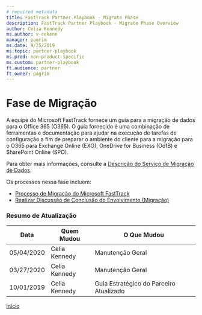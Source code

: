 ```yaml
---  
# required metadata  
title: FastTrack Partner Playbook - Migrate Phase
description: FastTrack Partner Playbook - Migrate Phase Overview
author: Celia Kennedy
ms.author: v-cekenn
manager: pagrim
ms.date: 9/25/2019  
ms.topic: partner-playbook  
ms.prod: non-product-specific  
ms.custom: partner-playbook  
ft.audience: partner
ft.owner: pagrim
---  
```


# Fase de Migração

A equipe do Microsoft FastTrack fornece um guia para a migração de dados para o Office 365 (O365). O guia fornecido é uma combinação de ferramentas e documentação para ajudar na execução de tarefas de configuração a fim de preparar o ambiente do cliente para a migração para o O365 para Exchange Online (EXO), OneDrive for Business (OdfB) e SharePoint Online (SPO).

Para obter mais informações, consulte a [Descrição do Serviço de Migração de Dados](https://docs.microsoft.com/en-us/fasttrack/o365-data-migration).

Os processos nessa fase incluem:

- [Processo de Migração do Microsoft FastTrack](migrate-migration-partner-pr.md)
- [Realizar Discussão de Conclusão do Envolvimento (Migração)](migrate-conduct-engagement-completion-discussion-partner-pr.md)

###  Resumo de Atualização

|Data|Quem Mudou|O Que Mudou|
|---------|---------------|----------------------------|
|05/04/2020| Celia Kennedy|  Manutenção Geral|
|03/27/2020| Celia Kennedy| Manutenção Geral|
|10/01/2019| Celia Kennedy| Guia Estratégico do Parceiro Atualizado|

[Início](http://partner-docs.microsoft.com)
